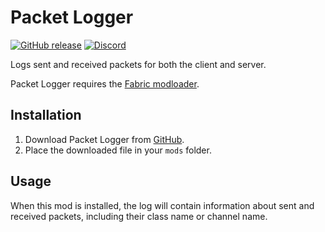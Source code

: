 # Packet Logger

[![GitHub release](https://img.shields.io/github/release/christopherhaws/mc-packet-logger.svg?style=popout&label=github)](https://github.com/christopherhaws/mc-packet-logger/releases/latest)
[![Discord](https://img.shields.io/static/v1?style=popout&label=chat&message=discord&color=7289DA)](https://discord.gg/kQjty3rfJd)

Logs sent and received packets for both the client and server.

Packet Logger requires the [Fabric modloader](https://fabricmc.net/use/).

## Installation

1. Download Packet Logger from [GitHub](https://github.com/christopherhaws/mc-packet-logger/releases).
2. Place the downloaded file in your `mods` folder.

## Usage

When this mod is installed, the log will contain information about sent and received packets, including their class name or channel name.
